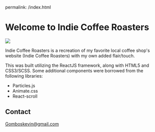permalink: /index.html

# Welcome to Indie Coffee Roasters

![](https://repository-images.githubusercontent.com/348481232/dbb2df00-8b41-11eb-8ba5-cd5b97f3299a)

Indie Coffee Roasters is a recreation of my favorite local coffee shop's website (Indie Coffee Roasters) with my own added flair/touch.

This was built utilizing the ReactJS framework, along with HTML5 and CSS3/SCSS. Some additional components were borrowed from the following libraries:

- Particles.js
- Animate.css
- React-scroll

## Contact

Gomboskevin@gmail.com

